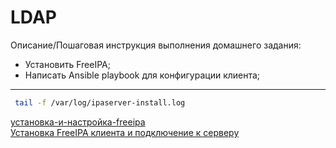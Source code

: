 # LDAP

Описание/Пошаговая инструкция выполнения домашнего задания:

 *   Установить FreeIPA;
  *  Написать Ansible playbook для конфигурации клиента;

---

```sh
 tail -f /var/log/ipaserver-install.log
```

[установка-и-настройка-freeipa](https://itproblog.ru/%D1%83%D1%81%D1%82%D0%B0%D0%BD%D0%BE%D0%B2%D0%BA%D0%B0-%D0%B8-%D0%BD%D0%B0%D1%81%D1%82%D1%80%D0%BE%D0%B9%D0%BA%D0%B0-freeipa/)  
[ Установка FreeIPA клиента и подключение к серверу ](https://docs.altlinux.org/ru-RU/archive/8.0/html/alt-server/ch45s03.html)